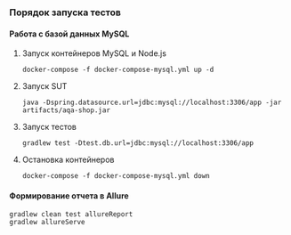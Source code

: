 

### Порядок запуска тестов

#### Работа с базой данных MySQL
1. Запуск контейнеров MySQL и Node.js
    ```
    docker-compose -f docker-compose-mysql.yml up -d 
    ```

2. Запуск SUT
    ```
    java -Dspring.datasource.url=jdbc:mysql://localhost:3306/app -jar artifacts/aqa-shop.jar
    ```

3. Запуск тестов
    ```
    gradlew test -Dtest.db.url=jdbc:mysql://localhost:3306/app
    ```
   
4. Остановка контейнеров
    ```
    docker-compose -f docker-compose-mysql.yml down
    ```
  
#### Формирование отчета в Allure

```
gradlew clean test allureReport 
gradlew allureServe
```
